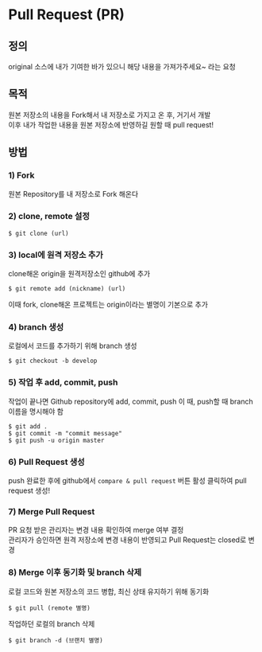 # Pull Request (PR)

## 정의

original 소스에 내가 기여한 바가 있으니 해당 내용을 가져가주세요~ 라는 요청

## 목적

원본 저장소의 내용을 Fork해서 내 저장소로 가지고 온 후, 거기서 개발   
이후 내가 작업한 내용을 원본 저장소에 반영하길 원할 때 pull request!

## 방법

### 1) Fork   
원본 Repository를 내 저장소로 Fork 해온다

### 2) clone, remote 설정
```
$ git clone (url)
```

### 3) local에 원격 저장소 추가   
clone해온 origin을 원격저장소인 github에 추가
```
$ git remote add (nickname) (url)
```

이때 fork, clone해온 프로젝트는 origin이라는 별명이 기본으로 추가

### 4) branch 생성
로컬에서 코드를 추가하기 위해 branch 생성
```
$ git checkout -b develop
```

### 5) 작업 후 add, commit, push
작업이 끝나면 Github repository에 add, commit, push
이 때, push할 때 branch 이름을 명시해야 함
```
$ git add .
$ git commit -m "commit message"
$ git push -u origin master
```

### 6) Pull Request 생성
push 완료한 후에 github에서 ```compare & pull request``` 버튼 활성
클릭하여 pull request 생성!

### 7) Merge Pull Request
PR 요청 받은 관리자는 변경 내용 확인하여 merge 여부 결정   
관리자가 승인하면 원격 저장소에 변경 내용이 반영되고 Pull Request는 closed로 변경


### 8) Merge 이후 동기화 및 branch 삭제
로컬 코드와 원본 저장소의 코드 병합, 최신 상태 유지하기 위해 동기화
```
$ git pull (remote 별명)
```

작업하던 로컬의 branch 삭제
```
$ git branch -d (브랜치 별명)
```
